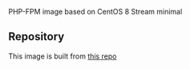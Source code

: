 PHP-FPM image based on CentOS 8 Stream minimal

## Repository
This image is built from [this repo](https://github.com/krestomatio/container_builder/tree/master/php-fpm)
